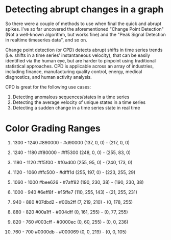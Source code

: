 # Detecting abrupt changes in a graph 
So there were a couple of methods to use when final the quick and abrupt spikes. I've so far uncovered the aforementioned "Change Point Detection"(Not a well-known algorithm, but works fine) and the "Peak Signal Detection in realtime timeseries data", and so on.

Change point detection (or CPD) detects abrupt shifts in time series trends (i.e. shifts in a time series’ instantaneous velocity), that can be easily identified via the human eye, but are harder to pinpoint using traditional statistical approaches. CPD is applicable across an array of industries, including finance, manufacturing quality control, energy, medical diagnostics, and human activity analysis.

CPD is great for the following use cases:
1. Detecting anomalous sequences/states in a time series
1. Detecting the average velocity of unique states in a time series
1. Detecting a sudden change in a time series state in real time


# Color Grading Ranges 

1) 1300 - 1240
#890000 - #d90000
(137, 0, 0) - (217, 0, 0)


2) 1240 - 1180
#f80000 - #ff5300
(248, 0, 0) - (255, 83, 0)


3) 1180 - 1120
#ff5f00 - #f0ad00
(255, 95, 0) - (240, 173, 0)


4) 1120 - 1060
#ffc500 - #dfff1d
(255, 197, 0) - (223, 255, 29)


5) 1060 - 1000
#bee626 - #7aff82
(190, 230, 38) - (190, 230, 38)


6) 1000 - 940
#6eff8f - #15ffe7
(110, 255, 143) - (21, 255, 231)


7) 940 - 880
#07dbd2 - #00b2ff
(7, 219, 210) - (0, 178, 255)


8) 880 - 820
#00a1ff - #004dff
(0, 161, 255) - (0, 77, 255)


9) 820 - 760
#003cff - #0000ec
(0, 60, 255) - (0, 0, 236)


10) 760 - 700
#0000db - #000069
(0, 0, 219) - (0, 0, 105)


